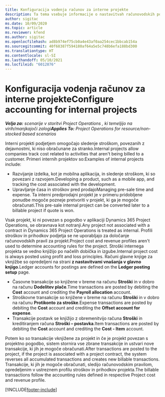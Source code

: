 ```yaml
---
title: Konfiguracija vodenja računov za interne projekte
description: Ta tema vsebuje informacije o nastavitvah računovodskih postopkov za interne projekte v aplikaciji Project Operations.
author: sigitac
ms.date: 10/09/2020
ms.topic: article
ms.reviewer: kfend
ms.author: sigitac
ms.openlocfilehash: ad8b974ef75cb0a4e43af0aa254cec1bbcab154a
ms.sourcegitcommit: 40f68387f594180af64a5e5c748b6efa188bd300
ms.translationtype: HT
ms.contentlocale: sl-SI
ms.lasthandoff: 05/10/2021
ms.locfileid: "6012876"
---
```

# <a name="configure-accounting-for-internal-projects"></a><span data-ttu-id="b5e3c-103">Konfiguracija vodenja računov za interne projekte</span><span class="sxs-lookup"><span data-stu-id="b5e3c-103">Configure accounting for internal projects</span></span>

<span data-ttu-id="b5e3c-104">_**Velja za:** scenarije v storitvi Project Operations , ki temeljijo na virih/manjkajoči zalogi_</span><span class="sxs-lookup"><span data-stu-id="b5e3c-104">_**Applies To:** Project Operations for resource/non-stocked based scenarios_</span></span>

<span data-ttu-id="b5e3c-105">Interni projekti podjetjem omogočajo sledenje stroškom, povezanih z dejavnostmi, ki niso obračunane za stranko.</span><span class="sxs-lookup"><span data-stu-id="b5e3c-105">Internal projects allow companies track cost related to activities that aren't being billed to a customer.</span></span> <span data-ttu-id="b5e3c-106">Primeri internih projektov so:</span><span class="sxs-lookup"><span data-stu-id="b5e3c-106">Examples of internal projects include:</span></span>

- <span data-ttu-id="b5e3c-107">Razvijanje izdelka, kot je mobilna aplikacija, in sledenje stroškom, ki so povezani z razvojem.</span><span class="sxs-lookup"><span data-stu-id="b5e3c-107">Developing a product, such as a mobile app, and tracking the cost associated with the development.</span></span>
- <span data-ttu-id="b5e3c-108">Upravljanje časa in stroškov pred prodajo</span><span class="sxs-lookup"><span data-stu-id="b5e3c-108">Managing pre-sale time and expense.</span></span> <span data-ttu-id="b5e3c-109">Ta interni predprodajni projekt je v primeru pridobljene ponudbe mogoče pozneje pretvoriti v projekt, ki ga je mogoče obračunati.</span><span class="sxs-lookup"><span data-stu-id="b5e3c-109">This pre-sale internal project can be converted later to a billable project if quote is won.</span></span>

<span data-ttu-id="b5e3c-110">Vsak projekt, ki ni povezan s pogodbo v aplikaciji Dynamics 365 Project Operations, se obravnava kot notranji.</span><span class="sxs-lookup"><span data-stu-id="b5e3c-110">Any project not associated with a contract in Dynamics 365 Project Operations is treated as internal.</span></span> <span data-ttu-id="b5e3c-111">Profili stroškov in prihodkov podjetja se ne uporabljajo za določanje računovodskih pravil za projekt.</span><span class="sxs-lookup"><span data-stu-id="b5e3c-111">Project cost and revenue profiles aren't used to determine accounting rules for the project.</span></span> <span data-ttu-id="b5e3c-112">Stroški internega projekta se vedno knjižijo po načelih dobička in izgube.</span><span class="sxs-lookup"><span data-stu-id="b5e3c-112">Internal project cost is always posted using profit and loss principles.</span></span> <span data-ttu-id="b5e3c-113">Računi glavne knjige za vknjižbe so opredeljeni na strani **z nastavitvami vnašanja v glavno knjigo**.</span><span class="sxs-lookup"><span data-stu-id="b5e3c-113">Ledger accounts for postings are defined on the **Ledger posting setup** page.</span></span>

- <span data-ttu-id="b5e3c-114">Časovne transakcije so knjižene v breme na računu **Stroški** in v dobro na računu **Dodelitev plače**.</span><span class="sxs-lookup"><span data-stu-id="b5e3c-114">Time transactions are posted by debiting the **Cost** account and crediting the **Payroll allocation** account.</span></span>
- <span data-ttu-id="b5e3c-115">Stroškovne transakcije so knjižene v breme na računu **Stroški** in v dobro na računu **Protikonto za stroške**.</span><span class="sxs-lookup"><span data-stu-id="b5e3c-115">Expense transactions are posted by debiting the **Cost** account and crediting the **Offset account for expense**.</span></span>
- <span data-ttu-id="b5e3c-116">Transakcije postavk se knjižijo z obremenitvijo računa **Stroški** in kreditiranjem računa **Stroški – postavka**.</span><span class="sxs-lookup"><span data-stu-id="b5e3c-116">Item transactions are posted by debiting the **Cost** account and crediting the **Cost - Item** account.</span></span>

<span data-ttu-id="b5e3c-117">Potem ko so transakcije vknjižene za projekt in če je projekt povezan s projektno pogodbo, sistem stornira vse zbrane transakcije in ustvari nove transakcije, ki jih je mogoče obračunati.</span><span class="sxs-lookup"><span data-stu-id="b5e3c-117">After transactions are posted to the project, if the project is associated with a project contract, the system reverses all accumulated transactions and creates new billable transactions.</span></span> <span data-ttu-id="b5e3c-118">Transakcije, ki jih je mogoče obračunati, sledijo računovodskim pravilom, opredeljenim v ustreznem profilu stroškov in prihodkov projekta.</span><span class="sxs-lookup"><span data-stu-id="b5e3c-118">The billable transactions follow the accounting rules defined in respective Project cost and revenue profile.</span></span>




[!INCLUDE[footer-include](../includes/footer-banner.md)]
